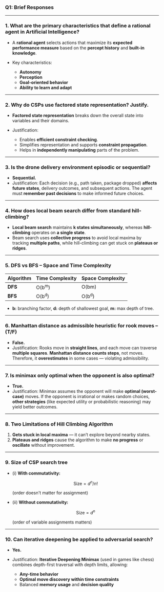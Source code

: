 ### Q1: Brief Responses

---

### 1. **What are the primary characteristics that define a rational agent in Artificial Intelligence?**

* A **rational agent** selects actions that maximize its **expected performance measure** based on the **percept history** and **built-in knowledge**.
* Key characteristics:

  * **Autonomy**
  * **Perception**
  * **Goal-oriented behavior**
  * **Ability to learn and adapt**

---

### 2. **Why do CSPs use factored state representation? Justify.**

* **Factored state representation** breaks down the overall state into variables and their domains.
* Justification:

  * Enables **efficient constraint checking**.
  * Simplifies representation and supports **constraint propagation**.
  * Helps in **independently manipulating** parts of the problem.

---

### 3. **Is the drone delivery environment episodic or sequential?**

* **Sequential.**
* Justification: Each decision (e.g., path taken, package dropped) **affects future states**, delivery outcomes, and subsequent actions. The agent must **remember past decisions** to make informed future choices.

---

### 4. **How does local beam search differ from standard hill-climbing?**

* **Local beam search** maintains **k states simultaneously**, whereas **hill-climbing** operates on **a single state**.
* Beam search uses **collective progress** to avoid local maxima by tracking **multiple paths**, while hill-climbing can get stuck on **plateaus or ridges**.

---

### 5. **DFS vs BFS – Space and Time Complexity**

| Algorithm | Time Complexity  | Space Complexity |
| --------- | ---------------- | ---------------- |
| **DFS**   | O(b<sup>m</sup>) | O(bm)            |
| **BFS**   | O(b<sup>d</sup>) | O(b<sup>d</sup>) |

* **b:** branching factor, **d:** depth of shallowest goal, **m:** max depth of tree.

---

### 6. **Manhattan distance as admissible heuristic for rook moves – (T/F)**

* **False.**
* Justification: Rooks move in **straight lines**, and each move can traverse **multiple squares**. **Manhattan distance counts steps**, not moves. Therefore, it **overestimates** in some cases — violating admissibility.

---

### 7. **Is minimax only optimal when the opponent is also optimal?**

* **True.**
* Justification: Minimax assumes the opponent will make **optimal (worst-case)** moves. If the opponent is irrational or makes random choices, **other strategies** (like expected utility or probabilistic reasoning) may yield better outcomes.

---

### 8. **Two Limitations of Hill Climbing Algorithm**

1. **Gets stuck in local maxima** — it can’t explore beyond nearby states.
2. **Plateaus and ridges** cause the algorithm to make **no progress** or **oscillate** without improvement.

---

### 9. **Size of CSP search tree**

* (i) **With commutativity:**

  $$
  \text{Size} = d^n / n!
  $$

  (order doesn't matter for assignment)

* (ii) **Without commutativity:**

  $$
  \text{Size} = d^n
  $$

  (order of variable assignments matters)

---

### 10. **Can iterative deepening be applied to adversarial search?**

* **Yes.**
* Justification: **Iterative Deepening Minimax** (used in games like chess) combines depth-first traversal with depth limits, allowing:

  * **Any-time behavior**
  * **Optimal move discovery within time constraints**
  * Balanced **memory usage** and **decision quality**


